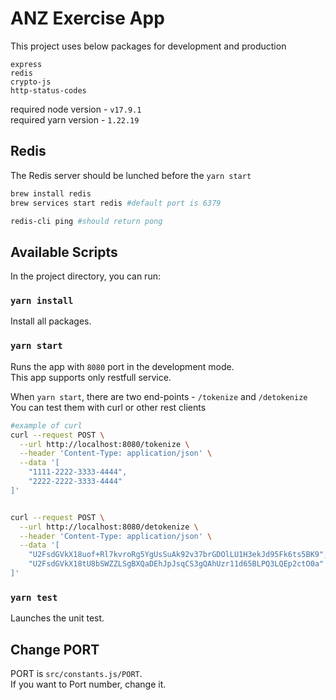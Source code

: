 # ANZ Exercise App

This project uses below packages for development and production
```
express
redis
crypto-js
http-status-codes
```

required node version - `v17.9.1`\
required yarn version - `1.22.19`

## Redis
The Redis server should be lunched before the `yarn start`

```bash
brew install redis
brew services start redis #default port is 6379

redis-cli ping #should return pong
```

## Available Scripts
In the project directory, you can run:

### `yarn install`
Install all packages.

### `yarn start`

Runs the app with `8080` port in the development mode.\
This app supports only restfull service.

When `yarn start`, there are two end-points - `/tokenize` and `/detokenize`\
You can test them with curl or other rest clients
```bash
#example of curl
curl --request POST \
  --url http://localhost:8080/tokenize \
  --header 'Content-Type: application/json' \
  --data '[
	"1111-2222-3333-4444",
	"2222-2222-3333-4444"
]'


curl --request POST \
  --url http://localhost:8080/detokenize \
  --header 'Content-Type: application/json' \
  --data '[
	"U2FsdGVkX18uof+Rl7kvroRg5YgUsSuAk92v37brGDOlLU1H3ekJd95Fk6ts5BK9",
	"U2FsdGVkX18tU8bSWZZLSgBXQaDEhJpJsqCS3gQAhUzr11d65BLPQ3LQEp2ctO0a"
]'
```
### `yarn test`

Launches the unit test.

## Change PORT
PORT is `src/constants.js/PORT`.\
If you want to Port number, change it.

